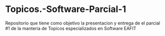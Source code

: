 # Topicos.-Software-Parcial-1
Repositorio que tiene como objetivo la presentacion y entrega de el parcial #1 de la manteria de Topicos especializados en Software EAFIT
